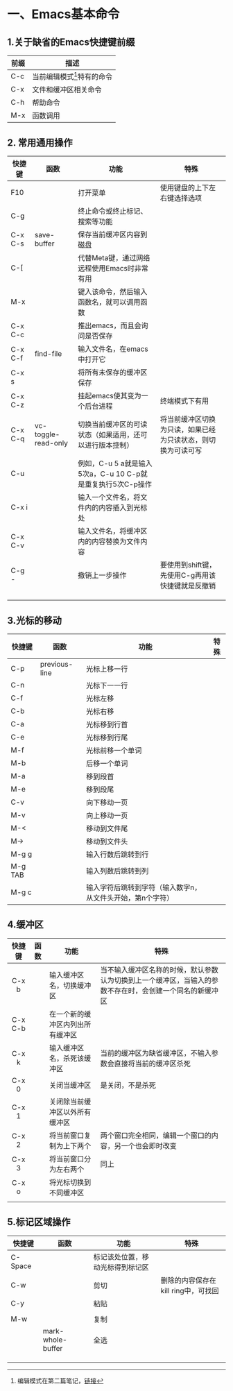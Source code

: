 # 一、Emacs基本命令

## 1.关于缺省的Emacs快捷键前缀

| 前缀 | 描述                       |
| ---- | -------------------------- |
| C-c  | 当前编辑模式[^1]特有的命令 |
| C-x  | 文件和缓冲区相关命令       |
| C-h  | 帮助命令                   |
| M-x  | 函数调用                   |

[^1]:编辑模式在第二篇笔记，<a href=''>链接</a>

## 2. 常用通用操作

| 快捷键  | 函数                | 功能                                                        | 特殊                                                         |
| ------- | ------------------- | ----------------------------------------------------------- | ------------------------------------------------------------ |
| F10     |                     | 打开菜单                                                    | 使用键盘的上下左右键选择选项                                 |
| C-g     |                     | 终止命令或终止标记、搜索等功能                              |                                                              |
| C-x C-s | save-buffer         | 保存当前缓冲区内容到磁盘                                    |                                                              |
| C-[     |                     | 代替Meta键，通过网络远程使用Emacs时非常有用                 |                                                              |
| M-x     |                     | 键入该命令，然后输入函数名，就可以调用函数                  |                                                              |
| C-x C-c |                     | 推出emacs，而且会询问是否保存                               |                                                              |
| C-x C-f | find-file           | 输入文件名，在emacs中打开它                                 |                                                              |
| C-x s   |                     | 将所有未保存的缓冲区保存                                    |                                                              |
| C-x C-z |                     | 挂起emacs使其变为一个后台进程                               | 终端模式下有用                                               |
| C-x C-q | vc-toggle-read-only | 切换当前缓冲区的可读状态（如果适用，还可以进行版本控制）    | 将当前缓冲区切换为只读，如果已经为只读状态，则切换为可读可写 |
| C-u     |                     | 例如，C-u 5 a就是输入5次a，C-u 10 C-p就是重复执行5次C-p操作 |                                                              |
| C-x i   |                     | 输入一个文件名，将文件内的内容插入到光标处                  |                                                              |
| C-x C-v |                     | 输入文件名，将缓冲区内的内容替换为文件内容                  |                                                              |
| C-g -   |                     | 撤销上一步操作                                              | 要使用到shift键，先使用C-g再用该快捷键就是反撤销             |
|         |                     |                                                             |                                                              |
|         |                     |                                                             |                                                              |
|         |                     |                                                             |                                                              |



## 3.光标的移动

| 快捷键   | 函数          | 功能                                                       | 特殊 |
| -------- | ------------- | ---------------------------------------------------------- | ---- |
| C-p      | previous-line | 光标上移一行                                               |      |
| C-n      |               | 光标下一一行                                               |      |
| C-f      |               | 光标左移                                                   |      |
| C-b      |               | 光标右移                                                   |      |
| C-a      |               | 光标移到行首                                               |      |
| C-e      |               | 光标移到行尾                                               |      |
| M-f      |               | 光标前移一个单词                                           |      |
| M-b      |               | 后移一个单词                                               |      |
| M-a      |               | 移到段首                                                   |      |
| M-e      |               | 移到段尾                                                   |      |
| C-v      |               | 向下移动一页                                               |      |
| M-v      |               | 向上移动一页                                               |      |
| M-<      |               | 移动到文件尾                                               |      |
| M->      |               | 移动到文件头                                               |      |
| M-g g    |               | 输入行数后跳转到行                                         |      |
| M-g  TAB |               | 输入列数后跳转到列                                         |      |
| M-g c    |               | 输入字符后跳转到字符（输入数字n，从文件头开始，第n个字符） |      |

## 4.缓冲区

| 快捷键  | 函数 | 功能                             | 特殊                                                         |
| :-----: | ---- | -------------------------------- | ------------------------------------------------------------ |
|  C-x b  |      | 输入缓冲区名，切换缓冲区         | 当不输入缓冲区名称的时候，默认参数认为切换到上一个缓冲区，当输入的参数不存在时，会创建一个同名的新缓冲区 |
| C-x C-b |      | 在一个新的缓冲区内列出所有缓冲区 |                                                              |
| C-x  k  |      | 输入缓冲区名，杀死该缓冲区       | 当前的缓冲区为缺省缓冲区，不输入参数会直接将当前的缓冲区杀死 |
|  C-x 0  |      | 关闭当缓冲区                     | 是关闭，不是杀死                                             |
|  C-x 1  |      | 关闭除当前缓冲区以外所有缓冲区   |                                                              |
|  C-x 2  |      | 将当前窗口复制为上下两个         | 两个窗口完全相同，编辑一个窗口的内容，另一个也会即时改变     |
|  C-x 3  |      | 将当前窗口分为左右两个           | 同上                                                         |
|  C-x o  |      | 将光标切换到不同缓冲区           |                                                              |
|         |      |                                  |                                                              |

## 5.标记区域操作

| 快捷键  | 函数              | 功能                             | 特殊                                |
| ------- | ----------------- | -------------------------------- | ----------------------------------- |
| C-Space |                   | 标记该处位置，移动光标得到标记区 |                                     |
| C-w     |                   | 剪切                             | 删除的内容保存在kill ring中，可找回 |
| C-y     |                   | 粘贴                             |                                     |
|         |                   |                                  |                                     |
| M-w     |                   | 复制                             |                                     |
|         | mark-whole-buffer | 全选                             |                                     |
|         |                   |                                  |                                     |
|         |                   |                                  |                                     |
|         |                   |                                  |                                     |



